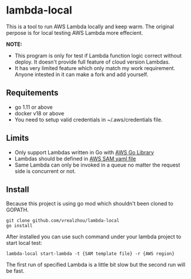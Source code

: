 # lambda-local
This is a tool to run AWS Lambda locally and keep warm. The original perpose is for local testing AWS Lambda more effecient.

**NOTE:** 
* This program is only for test if Lambda function logic correct without deploy. It doesn't provide full feature of cloud version Lambdas.
* It has very limited feature which only match my work requirement. Anyone intested in it can make a fork and add yourself.

## Requitements
* go 1.11 or above
* docker v18 or above
* You need to setup valid credentials in ~/.aws/credentials file.

## Limits

* Only support Lambdas written in Go with [AWS Go Library](https://github.com/aws/aws-lambda-go)
* Lambdas should be defined in [AWS SAM yaml file](https://docs.aws.amazon.com/lambda/latest/dg/serverless_app.html)
* Same Lambda can only be invoked in a queue no matter the request side is concurrent or not.

## Install

Because this project is using go mod which shouldn't been cloned to GOPATH.

```shell
git clone github.com/vrealzhou/lambda-local
go install
```

After installed you can use such command under your lambda project to start local test:
```shell
lambda-local start-lambda -t {SAM template file} -r {AWS region}
```

The first run of specified Lambda is a little bit slow but the second run will be fast.
